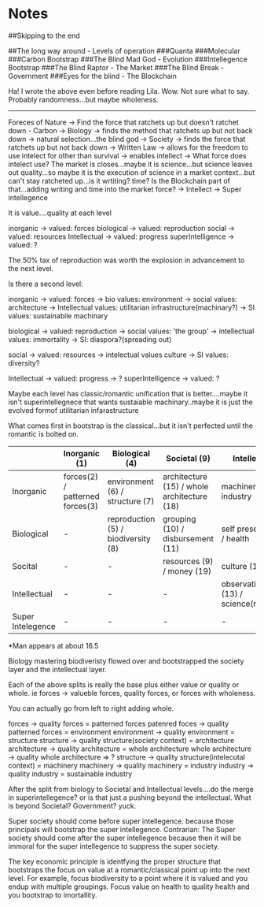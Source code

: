 # Notes


##Skipping to the end

##The long way around - Levels of operation
###Quanta
###Molecular
###Carbon Bootstrap
###The Blind Mad God - Evolution
###Intellegence Bootstrap
###The Blind Raptor - The Market
###The Blind Break - Government
###Eyes for the blind - The Blockchain

Ha! I wrote the above even before reading Lila.  Wow.  Not sure what to say.  Probably randomness...but maybe wholeness.


-------------------------------


Foreces of Nature -> Find the force that ratchets up  but doesn't ratchet down - Carbon -> Biology -> finds the method that ratchets up but not back down -> natural selection...the blind god -> Society -> finds the force that ratchets up but not back down -> Written Law -> allows for the freedom to use intelect for other than survival -> enables intellect ->  What force does intelect use? The market is closes...maybe it is science...but science leaves out quality...so maybe it is the execution of science in a market context...but can't stay ratcheted up...is it wrtiting?  time?  Is the Blockchain part of that...adding writing and time into the market force? -> Intellect -> Super intellegence

It is value....quality at each level

inorganic -> valued: forces
biological -> valued: reproduction
social -> valued: resources
Intellectual -> valued: progress
superIntelligence -> valued: ?


The 50% tax of reproduction was worth the explosion in advancement to the next level.

Is there a second level:

inorganic -> valued: forces -> bio values: environment -> social values: architecture -> Intellectual values: utilitarian infrastructure(machinary?) -> SI values: sustainabile machinary

biological -> valued: reproduction -> social values: 'the group' -> intellectual values: immortality -> SI: diaspora?(spreading out)

social -> valued: resources -> intelectual values culture -> SI values: diversity?

Intellectual -> valued: progress -> ?
superIntelligence -> valued: ?

Maybe each level has classic/romantic unification that is better....maybe it isn't superintellegnece that wants sustaiable machinary..maybe it is just the evolved formof utilitarian infarastructure


What comes first in bootstrap is the classical...but it isn't perfected until the romantic is bolted on.

| | Inorganic (1) | Biological (4) | Societal (9) | Intellectual (12) | Super Intellegence | Super Society
| -- | -- | -- | -- | -- | -- | -- |
| Inorganic | forces(2) / patterned forces(3) | environment (6) / structure (7) | architecture (15) / whole architecture (18)| machinery (16) / industry | ?(sustainability) | ?(generative language)
| Biological | - | reproduction (5) / biodiversity (8) | grouping (10) / disbursement (11) | self preservation (14) / health | ? (immortality) | ?(diaspora)
| Socital | - | - | resources (9) / money (19) | culture (17) / diversity | ? (remembrance/peace) | ?(hypercatallaxy)
| Intellectual | - | - | - | observation(time?) (13) / science(replayability?) | ? (whole science/value of the pursuit) | ?(Open Source)
| Super Intelegence | - | - | - | - | ? | ?

*Man appears at about 16.5

Biology mastering biodiveristy flowed over and bootstrapped the society layer and the intellectual layer.


Each of the above splits is really the base plus either value or quality or whole.  ie forces -> valueble forces, quality forces, or forces with wholeness.

You can actually go from left to right adding whole.

forces -> quality forces = patterned forces
patenred foces -> quality patterned forces = environment
environment -> quality environment = structure
structure -> quality structure(society context) = architecture
architecture -> quality architecture = whole architecture
whole architecture -> quality whole architecture => ?
structure -> quality structure(intelecutal context) = machinery
machinery -> quality machinery = industry
industry -> quality industry = sustainable industry


After the split from biology to Societal and Intellectual levels....do the merge in superintellegence?  or is that just a pushing beyond the intellectual.  What is beyond Societal?  Government?  yuck.

Super society should come before super intellegence. because those principals will bootstrap the super intellegence.
Contrarian:  The Super society should come after the super intellegence because then it will be immoral for the super intellegence to suppress the super society.


The key economic principle is identfying the proper structure that bootstraps the focus on value at a romantic/classical point up into the next level.  For example, focus biodiversity to a point where it is valued and you endup with multiple groupings.  Focus value on health to quality health and you bootstrap to imortallity.





